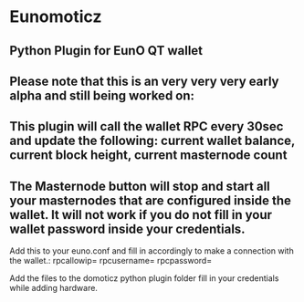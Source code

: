 # Eunomoticz
Python Plugin for EunO QT wallet
-
Please note that this is an very very very early alpha and still being worked on:
-
This plugin will call the wallet RPC every 30sec and update the following:
current wallet balance, current block height, current masternode count
-
The Masternode button will stop and start all your masternodes that are configured inside the wallet.
It will not work if you do not fill in your wallet password inside your credentials.
-
Add this to your euno.conf and fill in accordingly to make a connection with the wallet.:
rpcallowip=
rpcusername=
rpcpassword=

Add the files to the domoticz python plugin folder
fill in your credentials while adding hardware.

